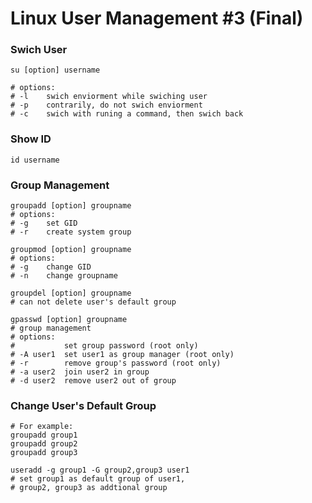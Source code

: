 # Linux User Management #3 (Final)



### Swich User

```shell
su [option] username

# options:
# -l 	swich enviorment while swiching user
# -p	contrarily, do not swich enviorment 
# -c	swich with runing a command, then swich back
```



### Show ID
```shell
id username
```



### Group Management

```shell
groupadd [option] groupname
# options:
# -g	set GID
# -r	create system group

groupmod [option] groupname
# options:
# -g	change GID
# -n	change groupname

groupdel [option] groupname
# can not delete user's default group

gpasswd [option] groupname
# group management
# options:
#			set group password (root only)
# -A user1	set user1 as group manager (root only)
# -r 		remove group's password (root only)
# -a user2	join user2 in group
# -d user2	remove user2 out of group
```



### Change User's Default Group

```shell
# For example:
groupadd group1
groupadd group2
groupadd group3

useradd -g group1 -G group2,group3 user1
# set group1 as default group of user1,
# group2, group3 as addtional group
```

